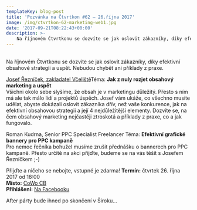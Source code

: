```yaml
---
templateKey: blog-post
title: 'Pozvánka na Čtvrtkon #62 – 26.října 2017'
image: /img/ctvrtkon-62-marketing-web1.jpg
date: '2017-09-21T08:22:43+00:00'
description: >-
    Na říjnovém Čtvrtkonu se dozvíte se jak oslovit zákazníky, díky efektivní obsahové strategii a uspět. Nebudou chybět ani příklady z praxe.Josef Řezníček, zakladatel VčelištěTéma: Jak...
---
```

[](http://ctvrtkon.cz/wp-content/uploads/ctvrtkon-62-marketing-web1.jpg)  
Na říjnovém Čtvrtkonu se dozvíte se jak oslovit zákazníky, díky efektivní obsahové strategii a uspět. Nebudou chybět ani příklady z praxe.

[Josef Řezníček, zakladatel Včeliště](https://vceliste.cz/)Téma: **Jak z nuly rozjet obsahový marketing a uspět**  
Všichni okolo sebe slyšíme, že obsah je v marketingu důležitý. Přesto s ním má ale tak málo lidí a projektů úspěch. Josef vám ukáže, co všechno musíte udělat, abyste dokázali oslovit zákazníka dřív, než vaše konkurence, jak na efektivní obsahovou strategii a její 4 nejdůležitější elementy. Dozvíte se, na čem obsahový marketing nejčastěji ztroskotá a příklady z praxe, co a jak fungovalo.

Roman Kudrna, Senior PPC Specialist Freelancer Téma: **Efektivní grafické bannery pro PPC kampaně**  
Pro nemoc řečníka bohužel musíme zrušit přednášku o bannerech pro PPC kampaně. Přesto určitě na akci přijďte, budeme se na vás těšit s Josefem Řezníčkem ;-)

Přijďte a ničeho se nebojte, vstupné je zdarma! **Termín:** čtvrtek 26. října 2017 od 18:00  
**Místo:** [CoWo CB](https://www.cowocb.cz)  
**Přihlášení:** [Na Facebooku](https://www.facebook.com/events/118631825456249/)[  ](http://srazy.info/ctvrtkon/7447)

After párty bude ihned po skončení v Široku…